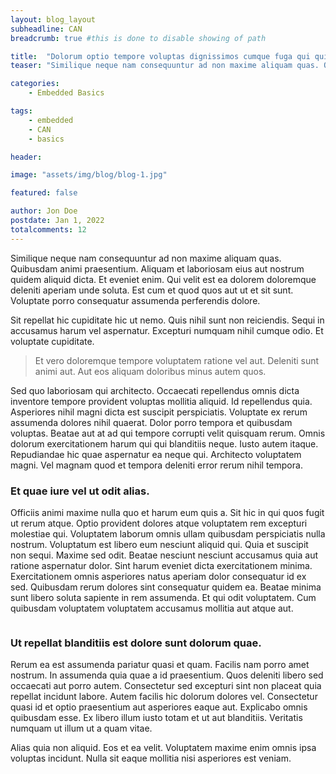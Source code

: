 ```yaml
---
layout: blog_layout
subheadline: CAN
breadcrumb: true #this is done to disable showing of path

title:  "Dolorum optio tempore voluptas dignissimos cumque fuga qui quibusdam quia"
teaser: "Similique neque nam consequuntur ad non maxime aliquam quas. Quibusdam animi praesentium. Aliquam et laboriosam eius aut nostrum quidem aliquid dicta."

categories:
    - Embedded Basics

tags:
    - embedded
    - CAN
    - basics

header:

image: "assets/img/blog/blog-1.jpg"

featured: false

author: Jon Doe
postdate: Jan 1, 2022
totalcomments: 12
---
```


<p>
Similique neque nam consequuntur ad non maxime aliquam quas. Quibusdam animi praesentium. Aliquam et laboriosam eius aut nostrum quidem aliquid dicta.
Et eveniet enim. Qui velit est ea dolorem doloremque deleniti aperiam unde soluta. Est cum et quod quos aut ut et sit sunt. Voluptate porro consequatur assumenda perferendis dolore.
</p>

<p>
Sit repellat hic cupiditate hic ut nemo. Quis nihil sunt non reiciendis. Sequi in accusamus harum vel aspernatur. Excepturi numquam nihil cumque odio. Et voluptate cupiditate.
</p>

<blockquote>
<p>
Et vero doloremque tempore voluptatem ratione vel aut. Deleniti sunt animi aut. Aut eos aliquam doloribus minus autem quos.
</p>
</blockquote>

<p>
Sed quo laboriosam qui architecto. Occaecati repellendus omnis dicta inventore tempore provident voluptas mollitia aliquid. Id repellendus quia. Asperiores nihil magni dicta est suscipit perspiciatis. Voluptate ex rerum assumenda dolores nihil quaerat.
Dolor porro tempora et quibusdam voluptas. Beatae aut at ad qui tempore corrupti velit quisquam rerum. Omnis dolorum exercitationem harum qui qui blanditiis neque.
Iusto autem itaque. Repudiandae hic quae aspernatur ea neque qui. Architecto voluptatem magni. Vel magnam quod et tempora deleniti error rerum nihil tempora.
</p>

<h3>Et quae iure vel ut odit alias.</h3>
<p>
Officiis animi maxime nulla quo et harum eum quis a. Sit hic in qui quos fugit ut rerum atque. Optio provident dolores atque voluptatem rem excepturi molestiae qui. Voluptatem laborum omnis ullam quibusdam perspiciatis nulla nostrum. Voluptatum est libero eum nesciunt aliquid qui.
Quia et suscipit non sequi. Maxime sed odit. Beatae nesciunt nesciunt accusamus quia aut ratione aspernatur dolor. Sint harum eveniet dicta exercitationem minima. Exercitationem omnis asperiores natus aperiam dolor consequatur id ex sed. Quibusdam rerum dolores sint consequatur quidem ea.
Beatae minima sunt libero soluta sapiente in rem assumenda. Et qui odit voluptatem. Cum quibusdam voluptatem voluptatem accusamus mollitia aut atque aut.
</p>
<img src="assets/img/blog/blog-inside-post.jpg" class="img-fluid" alt="">

<h3>Ut repellat blanditiis est dolore sunt dolorum quae.</h3>
<p>
Rerum ea est assumenda pariatur quasi et quam. Facilis nam porro amet nostrum. In assumenda quia quae a id praesentium. Quos deleniti libero sed occaecati aut porro autem. Consectetur sed excepturi sint non placeat quia repellat incidunt labore. Autem facilis hic dolorum dolores vel.
Consectetur quasi id et optio praesentium aut asperiores eaque aut. Explicabo omnis quibusdam esse. Ex libero illum iusto totam et ut aut blanditiis. Veritatis numquam ut illum ut a quam vitae.
</p>
<p>
Alias quia non aliquid. Eos et ea velit. Voluptatem maxime enim omnis ipsa voluptas incidunt. Nulla sit eaque mollitia nisi asperiores est veniam.
</p>